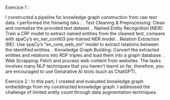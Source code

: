 Exercice 1 : 

I constructed a pipeline for knowledge graph construction from raw text data. I performed the folowing taks : 
. Text Cleaning & Preprocessing: Clean and normalize the provided text dataset.
. Named Entity Recognition (NER): Train a CRF model to extract named entities from the cleaned
text, compare with spaCyʼs en_ner_conll03 pre-trained NER model.
. Relation Extraction (RE): Use spaCyʼs "en_core_web_sm" model to extract relations between the
identified entities.
. Knowledge Graph Building: Convert the extracted entities and relations into RDF triples and load
them into a graph database.
. Web Scrapping: Fetch and process web content from websites.
The tasks involves many NLP techniques that you haven't learnt so far, therefore, you are encouraged to
use Genarative AI tools (such as ChatGPT).

Exercice 2 :
In this part, I created and evaluated knowledge graph embeddings from my
constructed knowledge graph. I addressed the challenge of limited entity count through data
augmentation techniques.
